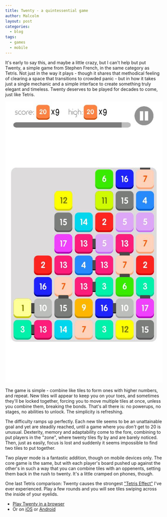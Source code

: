 ```yaml
---
title: Twenty - a quintessential game
author: Malcolm
layout: post
categories:
  - blog
tags:
  - games
  - mobile
---
```


It's early to say this, and maybe a little crazy, but I can't help but put Twenty, a simple game
from Stephen French, in the same category as Tetris. Not just in the way it plays - though it shares that
methodical feeling of clearing a space that transitions to crowded panic - but in how it takes just
a single mechanic and a simple interface to create something truly elegant and timeless. Twenty
deserves to be played for decades to come, just like Tetris.

![My high score so far.](/assets/twenty.jpg)

The game is simple - combine like tiles to form ones with higher numbers, and repeat. New tiles will
appear to keep you on your toes, and sometimes they'll be locked together, forcing you to move multiple
tiles at once, unless you combine them, breaking the bonds. That's all there is: no powerups, no stages,
no abilities to unlock. The simplicity is refreshing.

The difficulty ramps up perfectly. Each new tile seems to be an unattainable goal and yet are steadily
reached, until a game where you *don't* get to 20 is unusual. Dexterity, memory and adaptability come
to the fore, combining to put players in the "zone", where twenty tiles fly by and are barely noticed.
Then, just as easily, focus is lost and suddenly it seems impossible to find two tiles to put together.

Two player mode is a fantastic addition, though on mobile devices only. The core game is the same, but
with each player's board pushed up against the other's in such a way that you can combine tiles with
an oppenents, setting them back in the rush to twenty. It's a little cramped on phones, though.

One last Tetris comparison: Twenty causes the strongest ["Tetris Effect"](https://en.wikipedia.org/wiki/Tetris_effect)
I've ever experienced. Play a few rounds and you will see tiles swiping across the inside of your eyelids.

* [Play Twenty in a browser](http://twenty.frenchguys.net/)
* Or on [iOS](https://itunes.apple.com/us/app/twenty/id882301625?mt=8) or [Android](https://play.google.com/store/apps/details?id=net.frenchguys.twenty&hl=en)